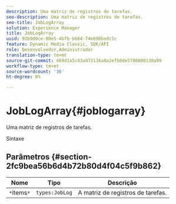 ```yaml
---
description: Uma matriz de registros de tarefas.
seo-description: Uma matriz de registros de tarefas.
seo-title: JobLogArray
solution: Experience Manager
title: JobLogArray
uuid: 92b9d0ce-80e5-4bfb-b604-74e690bedc1c
feature: Dynamic Media Classic, SDK/API
role: Desenvolvedor,Administrador
translation-type: tm+mt
source-git-commit: 469d1a5c43a972116a8a2efb0de5708800130a99
workflow-type: tm+mt
source-wordcount: '36'
ht-degree: 0%

---
```



# JobLogArray{#joblogarray}

Uma matriz de registros de tarefas.

Sintaxe

## Parâmetros {#section-2fc9bea56b6d4b72b80d4f04c5f9b862}

| Nome | Tipo | Descrição |
|---|---|---|
| `*`items`*` | `types:JobLog` | A matriz de registros de tarefas. |

